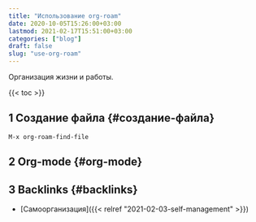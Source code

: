 ```yaml
---
title: "Использование org-roam"
date: 2020-10-05T15:26:00+03:00
lastmod: 2021-02-17T15:51:00+03:00
categories: ["blog"]
draft: false
slug: "use-org-roam"
---
```


Организация жизни и работы.

<!--more-->

{{< toc >}}


## <span class="section-num">1</span> Создание файла {#создание-файла}



```emacs
M-x org-roam-find-file
```


## <span class="section-num">2</span> Org-mode {#org-mode}


## <span class="section-num">3</span> Backlinks {#backlinks}

-   [Самоорганизация]({{< relref "2021-02-03-self-management" >}})
